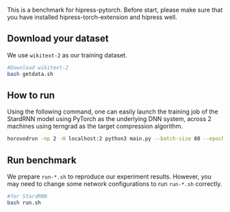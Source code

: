 This is a benchmark for hipress-pytorch. Before start, please make sure that you have installed hipress-torch-extension and hipress well.

## Download your dataset
We use `wikitext-2` as our training dataset. 
```bash
#Download wikitext-2
bash getdata.sh 
```

## How to run
Using the following command, one can easily launch the training job of the StardRNN model using PyTorch as the underlying DNN system, across 2 machines using terngrad as the target compression algorithm.
```bash
horovodrun -np 2 -H localhost:2 python3 main.py --batch-size 80 --epochs 1  --threshold 0 --partition-threshold 4194304 --algorithm terngrad
```

## Run benchmark
We prepare `run-*.sh` to reproduce our experiment results. However, you may need to change some network configurations to run `run-*.sh` correctly.
```bash
#for StardRNN
bash run.sh
```